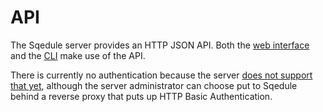 # API

The Sqedule server provides an HTTP JSON API. Both the [web interface](web-interface.md) and the [CLI](cli.md) make use of the API.

There is currently no authentication because the server [does not support that yet](../../server_guide/concepts/security.md), although the server administrator can choose put to Sqedule behind a reverse proxy that puts up HTTP Basic Authentication.
